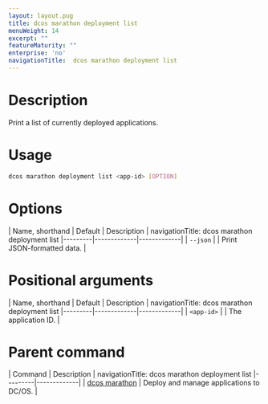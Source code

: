 ```yaml
---
layout: layout.pug
title: dcos marathon deployment list
menuWeight: 14
excerpt: ""
featureMaturity: ""
enterprise: 'no'
navigationTitle:  dcos marathon deployment list
---
```


<!-- This source repo for this topic is https://github.com/dcos/dcos-docs -->


# Description
Print a list of currently deployed applications.

# Usage

```bash
dcos marathon deployment list <app-id> [OPTION]
```

# Options

| Name, shorthand | Default | Description |
navigationTitle:  dcos marathon deployment list
|---------|-------------|-------------|
| `--json`   |             |  Print JSON-formatted data. |

# Positional arguments

| Name, shorthand | Default | Description |
navigationTitle:  dcos marathon deployment list
|---------|-------------|-------------|
| `<app-id>`   |             |  The application ID. |

# Parent command

| Command | Description |
navigationTitle:  dcos marathon deployment list
|---------|-------------|
| [dcos marathon](/docs/1.9/cli/command-reference/dcos-marathon/) | Deploy and manage applications to DC/OS. |

<!-- # Examples -->
